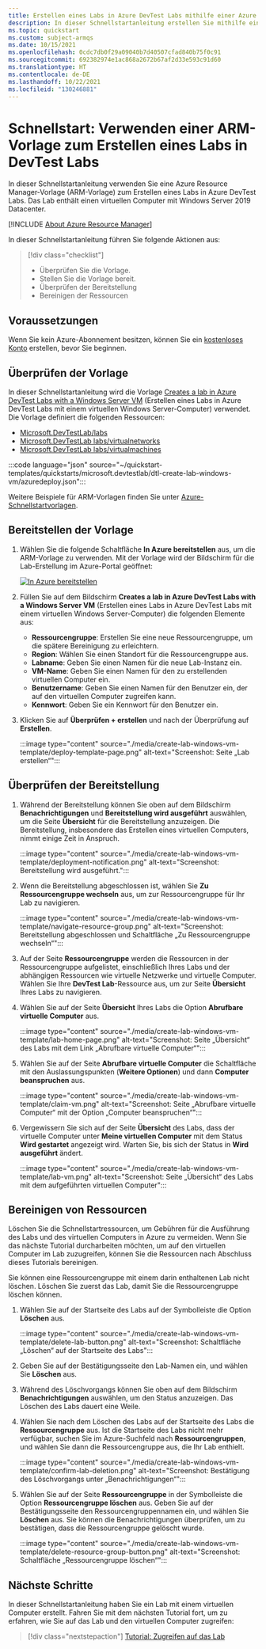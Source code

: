```yaml
---
title: Erstellen eines Labs in Azure DevTest Labs mithilfe einer Azure Resource Manager-Vorlage
description: In dieser Schnellstartanleitung erstellen Sie mithilfe einer Azure Resource Manager-Vorlage (ARM-Vorlage) in Azure DevTest Labs ein Lab. Ein Lab-Administrator richtet ein Lab ein, erstellt virtuelle Computer im Lab und konfiguriert Richtlinien.
ms.topic: quickstart
ms.custom: subject-armqs
ms.date: 10/15/2021
ms.openlocfilehash: 0cdc7db0f29a09040b7d40507cfad840b75f0c91
ms.sourcegitcommit: 692382974e1ac868a2672b67af2d33e593c91d60
ms.translationtype: HT
ms.contentlocale: de-DE
ms.lasthandoff: 10/22/2021
ms.locfileid: "130246881"
---
```

# <a name="quickstart-use-an-arm-template-to-create-a-lab-in-devtest-labs"></a>Schnellstart: Verwenden einer ARM-Vorlage zum Erstellen eines Labs in DevTest Labs

In dieser Schnellstartanleitung verwenden Sie eine Azure Resource Manager-Vorlage (ARM-Vorlage) zum Erstellen eines Labs in Azure DevTest Labs. Das Lab enthält einen virtuellen Computer mit Windows Server 2019 Datacenter.

[!INCLUDE [About Azure Resource Manager](../../includes/resource-manager-quickstart-introduction.md)]

In dieser Schnellstartanleitung führen Sie folgende Aktionen aus:

> [!div class="checklist"]
> * Überprüfen Sie die Vorlage.
> * Stellen Sie die Vorlage bereit.
> * Überprüfen der Bereitstellung
> * Bereinigen der Ressourcen

## <a name="prerequisites"></a>Voraussetzungen

Wenn Sie kein Azure-Abonnement besitzen, können Sie ein [kostenloses Konto](https://azure.microsoft.com/free/) erstellen, bevor Sie beginnen.

## <a name="review-the-template"></a>Überprüfen der Vorlage

In dieser Schnellstartanleitung wird die Vorlage [Creates a lab in Azure DevTest Labs with a Windows Server VM](https://azure.microsoft.com/resources/templates/dtl-create-lab-windows-vm/) (Erstellen eines Labs in Azure DevTest Labs mit einem virtuellen Windows Server-Computer) verwendet. Die Vorlage definiert die folgenden Ressourcen:

- [Microsoft.DevTestLab/labs](/azure/templates/microsoft.devtestlab/labs)
- [Microsoft.DevTestLab labs/virtualnetworks](/azure/templates/microsoft.devtestlab/labs/virtualnetworks)
- [Microsoft.DevTestLab labs/virtualmachines](/azure/templates/microsoft.devtestlab/labs/virtualmachines)

:::code language="json" source="~/quickstart-templates/quickstarts/microsoft.devtestlab/dtl-create-lab-windows-vm/azuredeploy.json":::

Weitere Beispiele für ARM-Vorlagen finden Sie unter [Azure-Schnellstartvorlagen](https://azure.microsoft.com/resources/templates/?resourceType=Microsoft.Devtestlab).

## <a name="deploy-the-template"></a>Bereitstellen der Vorlage

1. Wählen Sie die folgende Schaltfläche **In Azure bereitstellen** aus, um die ARM-Vorlage zu verwenden. Mit der Vorlage wird der Bildschirm für die Lab-Erstellung im Azure-Portal geöffnet:

   [![In Azure bereitstellen](../media/template-deployments/deploy-to-azure.svg)](https://portal.azure.com/#create/Microsoft.Template/uri/https%3A%2F%2Fraw.githubusercontent.com%2FAzure%2Fazure-quickstart-templates%2Fmaster%2Fquickstarts%2Fmicrosoft.devtestlab%2Fdtl-create-lab-windows-vm%2Fazuredeploy.json)

1. Füllen Sie auf dem Bildschirm **Creates a lab in Azure DevTest Labs with a Windows Server VM** (Erstellen eines Labs in Azure DevTest Labs mit einem virtuellen Windows Server-Computer) die folgenden Elemente aus:

   - **Ressourcengruppe**: Erstellen Sie eine neue Ressourcengruppe, um die spätere Bereinigung zu erleichtern.
   - **Region**: Wählen Sie einen Standort für die Ressourcengruppe aus.
   - **Labname**: Geben Sie einen Namen für die neue Lab-Instanz ein.
   - **VM-Name**: Geben Sie einen Namen für den zu erstellenden virtuellen Computer ein. 
   - **Benutzername**: Geben Sie einen Namen für den Benutzer ein, der auf den virtuellen Computer zugreifen kann. 
   - **Kennwort**: Geben Sie ein Kennwort für den Benutzer ein.

1. Klicken Sie auf **Überprüfen + erstellen** und nach der Überprüfung auf **Erstellen**.

   :::image type="content" source="./media/create-lab-windows-vm-template/deploy-template-page.png" alt-text="Screenshot: Seite „Lab erstellen“":::

## <a name="validate-the-deployment"></a>Überprüfen der Bereitstellung
1. Während der Bereitstellung können Sie oben auf dem Bildschirm **Benachrichtigungen** und **Bereitstellung wird ausgeführt** auswählen, um die Seite **Übersicht** für die Bereitstellung anzuzeigen. Die Bereitstellung, insbesondere das Erstellen eines virtuellen Computers, nimmt einige Zeit in Anspruch.

   :::image type="content" source="./media/create-lab-windows-vm-template/deployment-notification.png" alt-text="Screenshot: Bereitstellung wird ausgeführt.":::

1. Wenn die Bereitstellung abgeschlossen ist, wählen Sie **Zu Ressourcengruppe wechseln** aus, um zur Ressourcengruppe für Ihr Lab zu navigieren.

   :::image type="content" source="./media/create-lab-windows-vm-template/navigate-resource-group.png" alt-text="Screenshot: Bereitstellung abgeschlossen und Schaltfläche „Zu Ressourcengruppe wechseln“":::

1. Auf der Seite **Ressourcengruppe** werden die Ressourcen in der Ressourcengruppe aufgelistet, einschließlich Ihres Labs und der abhängigen Ressourcen wie virtuelle Netzwerke und virtuelle Computer. Wählen Sie Ihre **DevTest Lab**-Ressource aus, um zur Seite **Übersicht** Ihres Labs zu navigieren.

1. Wählen Sie auf der Seite **Übersicht** Ihres Labs die Option **Abrufbare virtuelle Computer** aus.

   :::image type="content" source="./media/create-lab-windows-vm-template/lab-home-page.png" alt-text="Screenshot: Seite „Übersicht“ des Labs mit dem Link „Abrufbare virtuelle Computer“":::

1. Wählen Sie auf der Seite **Abrufbare virtuelle Computer** die Schaltfläche mit den Auslassungspunkten (**Weitere Optionen**) und dann **Computer beanspruchen** aus.

   :::image type="content" source="./media/create-lab-windows-vm-template/claim-vm.png" alt-text="Screenshot: Seite „Abrufbare virtuelle Computer“ mit der Option „Computer beanspruchen“":::

1. Vergewissern Sie sich auf der Seite **Übersicht** des Labs, dass der virtuelle Computer unter **Meine virtuellen Computer** mit dem Status **Wird gestartet** angezeigt wird. Warten Sie, bis sich der Status in **Wird ausgeführt** ändert.

   :::image type="content" source="./media/create-lab-windows-vm-template/lab-vm.png" alt-text="Screenshot: Seite „Übersicht“ des Labs mit dem aufgeführten virtuellen Computer":::

## <a name="clean-up-resources"></a>Bereinigen von Ressourcen

Löschen Sie die Schnellstartressourcen, um Gebühren für die Ausführung des Labs und des virtuellen Computers in Azure zu vermeiden. Wenn Sie das nächste Tutorial durcharbeiten möchten, um auf den virtuellen Computer im Lab zuzugreifen, können Sie die Ressourcen nach Abschluss dieses Tutorials bereinigen.

Sie können eine Ressourcengruppe mit einem darin enthaltenen Lab nicht löschen. Löschen Sie zuerst das Lab, damit Sie die Ressourcengruppe löschen können.

1. Wählen Sie auf der Startseite des Labs auf der Symbolleiste die Option **Löschen** aus.

   :::image type="content" source="./media/create-lab-windows-vm-template/delete-lab-button.png" alt-text="Screenshot: Schaltfläche „Löschen“ auf der Startseite des Labs":::

1. Geben Sie auf der Bestätigungsseite den Lab-Namen ein, und wählen Sie **Löschen** aus.

1. Während des Löschvorgangs können Sie oben auf dem Bildschirm **Benachrichtigungen** auswählen, um den Status anzuzeigen. Das Löschen des Labs dauert eine Weile.

1. Wählen Sie nach dem Löschen des Labs auf der Startseite des Labs die **Ressourcengruppe** aus. Ist die Startseite des Labs nicht mehr verfügbar, suchen Sie im Azure-Suchfeld nach **Ressourcengruppen**, und wählen Sie dann die Ressourcengruppe aus, die Ihr Lab enthielt.

   :::image type="content" source="./media/create-lab-windows-vm-template/confirm-lab-deletion.png" alt-text="Screenshot: Bestätigung des Löschvorgangs unter „Benachrichtigungen“":::

1. Wählen Sie auf der Seite **Ressourcengruppe** in der Symbolleiste die Option **Ressourcengruppe löschen** aus. Geben Sie auf der Bestätigungsseite den Ressourcengruppennamen ein, und wählen Sie **Löschen** aus. Sie können die Benachrichtigungen überprüfen, um zu bestätigen, dass die Ressourcengruppe gelöscht wurde.
 
   :::image type="content" source="./media/create-lab-windows-vm-template/delete-resource-group-button.png" alt-text="Screenshot: Schaltfläche „Ressourcengruppe löschen“":::

## <a name="next-steps"></a>Nächste Schritte
In dieser Schnellstartanleitung haben Sie ein Lab mit einem virtuellen Computer erstellt. Fahren Sie mit dem nächsten Tutorial fort, um zu erfahren, wie Sie auf das Lab und den virtuellen Computer zugreifen:

> [!div class="nextstepaction"]
> [Tutorial: Zugreifen auf das Lab](tutorial-use-custom-lab.md)
